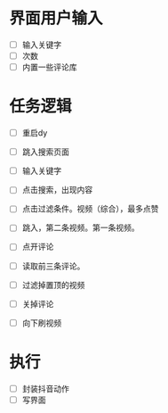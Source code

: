 

# 界面用户输入
- [ ] 输入关键字
- [ ] 次数
- [ ] 内置一些评论库

# 任务逻辑
- [ ] 重启dy
- [ ] 跳入搜索页面
- [ ] 输入关键字
- [ ] 点击搜索，出现内容
- [ ] 点击过滤条件。视频（综合），最多点赞

- [ ] 跳入，第二条视频。第一条视频。
- [ ] 点开评论
- [ ] 读取前三条评论。
- [ ] 过滤掉置顶的视频
- [ ] 关掉评论
- [ ] 向下刷视频

# 执行
- [ ] 封装抖音动作
- [ ] 写界面